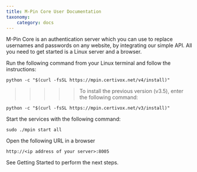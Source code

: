 ```yaml
---
title: M-Pin Core User Documentation
taxonomy:
    category: docs
---
```

M-Pin Core is an authentication server which you can use to replace usernames and passwords on any website, by integrating our simple API. All you need to get started is a Linux server and a browser.

Run the following command from your Linux terminal and follow the instructions:

`python -c "$(curl -fsSL https://mpin.certivox.net/v4/install)"`   

>>>>>To install the previous version (v3.5), enter the following command:   

`python -c "$(curl -fsSL https://mpin.certivox.net/v3/install)"`   

Start the services with the following command:

`sudo ./mpin start all`   

Open the following URL in a browser

`http://<ip address of your server>:8005`   

See Getting Started to perform the next steps.
